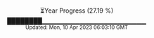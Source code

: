 <p align="center">
⏳Year Progress (27.19 %) <br>
████████▁▁▁▁▁▁▁▁▁▁▁▁▁▁▁▁▁▁▁▁▁▁ <br>
<sub>Updated: Mon, 10 Apr 2023 06:03:10 GMT</sub>
</p>

